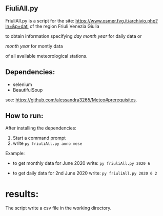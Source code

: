 ## FiuliAll.py
FriuliAll.py is a script for the site: https://www.osmer.fvg.it/archivio.php?ln=&p=dati
of the region Friuli Venezia Giulia

to obtain information specifying  *day month year*  for daily data or

 _month year_  for montly data 

of all available meteorological stations.

## Dependencies:
- selenium
- BeautifulSoup

see: https://github.com/alessandra3265/Meteo#prerequisites.

## How to run:
After installing the dependencies:
1.  Start a command prompt
2.  write `py friuliAll.py anno mese`

Example:
 - to get monthly data for June 2020 write: 
    `py friuliAll.py 2020 6`

- to get daily data for 2nd June 2020 write: 
    `py friuliAll.py 2020 6 2`

# results:
The script write a csv file in the working directory.
